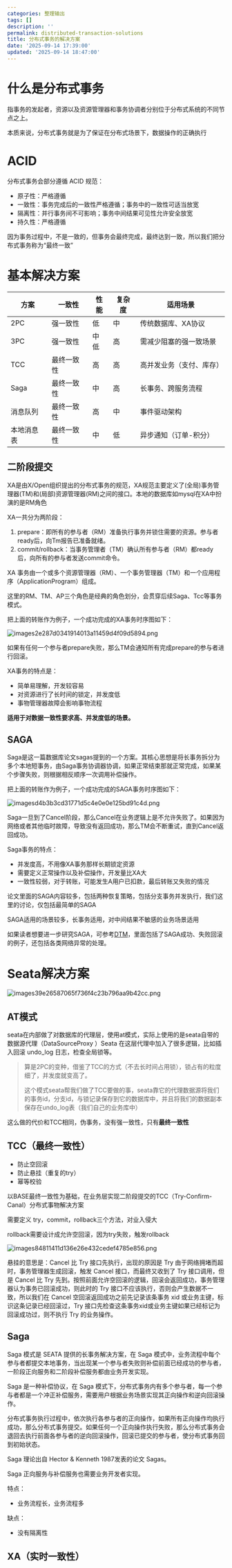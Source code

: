 ```yaml
---
categories: 整理输出
tags: []
description: ''
permalink: distributed-transaction-solutions
title: 分布式事务的解决方案
date: '2025-09-14 17:39:00'
updated: '2025-09-14 18:47:00'
---
```


# 什么是分布式事务


指事务的发起者，资源以及资源管理器和事务协调者分别位于分布式系统的不同节点之上。


本质来说，分布式事务就是为了保证在分布式场景下，数据操作的正确执行


# ACID


分布式事务会部分遵循 ACID 规范：

- 原子性：严格遵循
- 一致性：事务完成后的一致性严格遵循；事务中的一致性可适当放宽
- 隔离性：并行事务间不可影响；事务中间结果可见性允许安全放宽
- 持久性：严格遵循

因为事务过程中，不是一致的，但事务会最终完成，最终达到一致，所以我们把分布式事务称为“最终一致”


# 基本解决方案


| **方案** | **一致性** | **性能** | **复杂度** | **适用场景**     |
| ------ | ------- | ------ | ------- | ------------ |
| 2PC    | 强一致性    | 低      | 中       | 传统数据库、XA协议   |
| 3PC    | 强一致性    | 中低     | 高       | 需减少阻塞的强一致场景  |
| TCC    | 最终一致性   | 高      | 高       | 高并发业务（支付、库存） |
| Saga   | 最终一致性   | 中      | 高       | 长事务、跨服务流程    |
| 消息队列   | 最终一致性   | 高      | 中       | 事件驱动架构       |
| 本地消息表  | 最终一致性   | 中      | 低       | 异步通知（订单-积分）  |


## 二阶段提交


XA是由X/Open组织提出的分布式事务的规范，XA规范主要定义了(全局)事务管理器(TM)和(局部)资源管理器(RM)之间的接口。本地的数据库如mysql在XA中扮演的是RM角色


XA一共分为两阶段：

1. prepare：即所有的参与者（RM）准备执行事务并锁住需要的资源。参与者ready后，向Tm报告已准备就绪。
2. commit/rollback：当事务管理者（TM）确认所有参与者（RM）都ready后，向所有的参与者发送commit命令。

XA 事务由一个或多个资源管理器（RM）、一个事务管理器（TM）和一个应用程序（ApplicationProgram）组成。


这里的RM、TM、AP三个角色是经典的角色划分，会贯穿后续Saga、Tcc等事务模式。


把上面的转账作为例子，一个成功完成的XA事务时序图如下：


![images2e287d0341914013a11459d4f09d5894.png](/images/8ed1aef4c4ab3759e8d8bab323ca6464.png)


如果有任何一个参与者prepare失败，那么TM会通知所有完成prepare的参与者进行回滚。


XA事务的特点是：

- 简单易理解，开发较容易
- 对资源进行了长时间的锁定，并发度低
- 事物管理器故障会影响事物流程

**适用于对数据一致性要求高、并发度低的场景。**


## SAGA


Saga是这一篇数据库论文sagas提到的一个方案。其核心思想是将长事务拆分为多个本地短事务，由Saga事务协调器协调，如果正常结束那就正常完成，如果某个步骤失败，则根据相反顺序一次调用补偿操作。


把上面的转账作为例子，一个成功完成的SAGA事务时序图如下：


![imagesd4b3b3cd31771d5c4e0e0e125bd91c4d.png](/images/8656cc8375f8928f8b1591df963d96f8.png)


Saga一旦到了Cancel阶段，那么Cancel在业务逻辑上是不允许失败了。如果因为网络或者其他临时故障，导致没有返回成功，那么TM会不断重试，直到Cancel返回成功。


Saga事务的特点：

- 并发度高，不用像XA事务那样长期锁定资源
- 需要定义正常操作以及补偿操作，开发量比XA大
- 一致性较弱，对于转账，可能发生A用户已扣款，最后转账又失败的情况

论文里面的SAGA内容较多，包括两种恢复策略，包括分支事务并发执行，我们这里的讨论，仅包括最简单的SAGA


SAGA适用的场景较多，长事务适用，对中间结果不敏感的业务场景适用


如果读者想要进一步研究SAGA，可参考[DTM](https://link.segmentfault.com/?enc=NuJFv6K2eUZQR3E0mddk0Q%3D%3D.nWA8dBVCTeBPVGplzp7Uoxfo4k8JXgPee7hMyJxzZsc%3D)，里面包括了SAGA成功、失败回滚的例子，还包括各类网络异常的处理。


# Seata解决方案


![images39e26587065f736f4c23b796aa9b42cc.png](/images/565a5fda871dd52e8234576f19198108.png)


## AT模式


seata在内部做了对数据库的代理层，使用at模式，实际上使用的是seata自带的数据源代理（DataSourceProxy ）Seata 在这层代理中加入了很多逻辑，比如插入回滚 undo_log 日志，检查全局锁等。

> 算是2PC的变种，借鉴了TCC的方式（不去长时间占用锁），锁占有的粒度细了，并发度就变高了。
>
> 这个模式seata帮我们做了TCC要做的事，seata靠它的代理数据源将我们的事务id，分支id，与锁记录保存到它的数据库中，并且将我们的数据副本保存在undo_log表（我们自己的业务库中）
>
>

这么做的代价和TCC相同，伪事务，没有强一致性，只有**最终一致性**


## TCC（最终一致性）

- 防止空回滚
- 防止悬挂（重复的try）
- 幂等校验

以BASE最终一致性为基础，在业务层实现二阶段提交的TCC（Try-Confirm-Canal）分布式事物解决方案


需要定义 try，commit，rollback三个方法，对业入侵大


rollback需要设计成允许空回滚，因为try失败，触发rollback


![images84811411d136e26e432cedef4785e856.png](/images/d320aff8e9456275ab5d347ed4fa809e.png)


悬挂的意思是：Cancel 比 Try 接口先执行，出现的原因是 Try 由于网络拥堵而超时，事务管理器生成回滚，触发 Cancel 接口，而最终又收到了 Try 接口调用，但是 Cancel 比 Try 先到。按照前面允许空回滚的逻辑，回滚会返回成功，事务管理器认为事务已回滚成功，则此时的 Try 接口不应该执行，否则会产生数据不一致，所以我们在 Cancel 空回滚返回成功之前先记录该条事务 xid 或业务主键，标识这条记录已经回滚过，Try 接口先检查这条事务xid或业务主键如果已经标记为回滚成功过，则不执行 Try 的业务操作。


## Saga


Saga 模式是 SEATA 提供的长事务解决方案，在 Saga 模式中，业务流程中每个参与者都提交本地事务，当出现某一个参与者失败则补偿前面已经成功的参与者，一阶段正向服务和二阶段补偿服务都由业务开发实现。


Saga 是一种补偿协议，在 Saga 模式下，分布式事务内有多个参与者，每一个参与者都是一个冲正补偿服务，需要用户根据业务场景实现其正向操作和逆向回滚操作。


分布式事务执行过程中，依次执行各参与者的正向操作，如果所有正向操作均执行成功，那么分布式事务提交。如果任何一个正向操作执行失败，那么分布式事务会退回去执行前面各参与者的逆向回滚操作，回滚已提交的参与者，使分布式事务回到初始状态。


Saga 理论出自 Hector & Kenneth 1987发表的论文 Sagas。


Saga 正向服务与补偿服务也需要业务开发者实现。


特点：

- 业务流程长，业务流程多

缺点：

- 没有隔离性

## XA（实时一致性）

